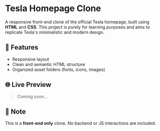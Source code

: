 # Tesla Homepage Clone

A responsive front-end clone of the official Tesla homepage, built using **HTML** and **CSS**. This project is purely for learning purposes and aims to replicate Tesla's minimalistic and modern design.

## 🚀 Features
- Responsive layout
- Clean and semantic HTML structure
- Organized asset folders (fonts, icons, images)

## 🌐 Live Preview
> Coming soon...

## 📌 Note
This is a **front-end only** clone. No backend or JS interactions are included.


